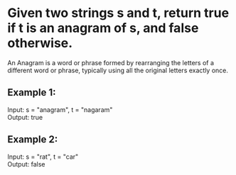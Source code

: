 # Given two strings s and t, return true if t is an anagram of s, and false otherwise.

An Anagram is a word or phrase formed by rearranging the letters of a different word or phrase, typically using all the original letters exactly once.

 

## Example 1:

Input: s = "anagram", t = "nagaram"  
Output: true
## Example 2:

Input: s = "rat", t = "car"  
Output: false